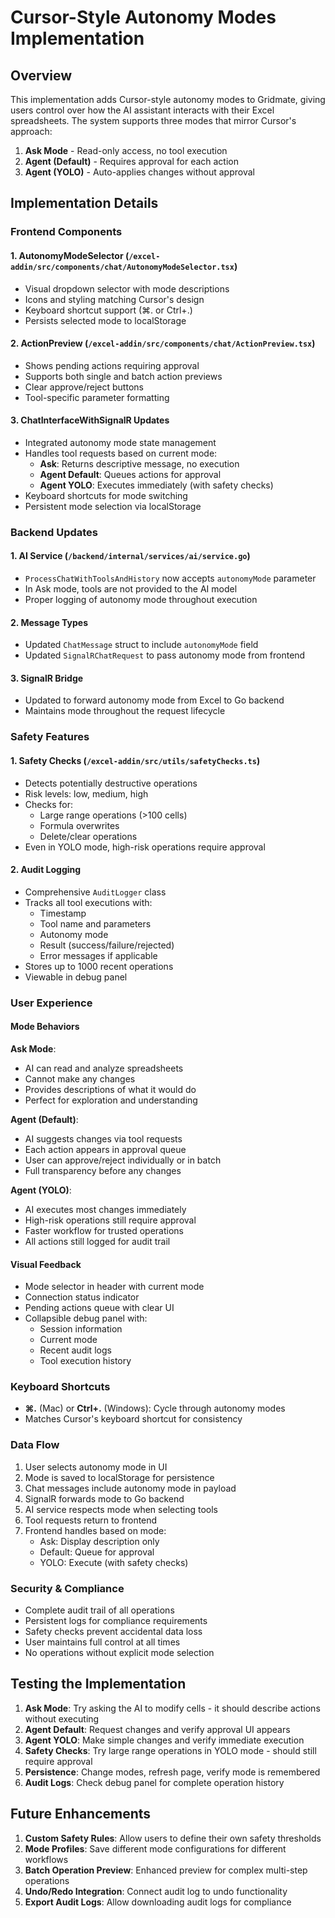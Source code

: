 # Cursor-Style Autonomy Modes Implementation

## Overview

This implementation adds Cursor-style autonomy modes to Gridmate, giving users control over how the AI assistant interacts with their Excel spreadsheets. The system supports three modes that mirror Cursor's approach:

1. **Ask Mode** - Read-only access, no tool execution
2. **Agent (Default)** - Requires approval for each action  
3. **Agent (YOLO)** - Auto-applies changes without approval

## Implementation Details

### Frontend Components

#### 1. AutonomyModeSelector (`/excel-addin/src/components/chat/AutonomyModeSelector.tsx`)
- Visual dropdown selector with mode descriptions
- Icons and styling matching Cursor's design
- Keyboard shortcut support (⌘. or Ctrl+.)
- Persists selected mode to localStorage

#### 2. ActionPreview (`/excel-addin/src/components/chat/ActionPreview.tsx`)
- Shows pending actions requiring approval
- Supports both single and batch action previews
- Clear approve/reject buttons
- Tool-specific parameter formatting

#### 3. ChatInterfaceWithSignalR Updates
- Integrated autonomy mode state management
- Handles tool requests based on current mode:
  - **Ask**: Returns descriptive message, no execution
  - **Agent Default**: Queues actions for approval
  - **Agent YOLO**: Executes immediately (with safety checks)
- Keyboard shortcuts for mode switching
- Persistent mode selection via localStorage

### Backend Updates

#### 1. AI Service (`/backend/internal/services/ai/service.go`)
- `ProcessChatWithToolsAndHistory` now accepts `autonomyMode` parameter
- In Ask mode, tools are not provided to the AI model
- Proper logging of autonomy mode throughout execution

#### 2. Message Types
- Updated `ChatMessage` struct to include `autonomyMode` field
- Updated `SignalRChatRequest` to pass autonomy mode from frontend

#### 3. SignalR Bridge
- Updated to forward autonomy mode from Excel to Go backend
- Maintains mode throughout the request lifecycle

### Safety Features

#### 1. Safety Checks (`/excel-addin/src/utils/safetyChecks.ts`)
- Detects potentially destructive operations
- Risk levels: low, medium, high
- Checks for:
  - Large range operations (>100 cells)
  - Formula overwrites
  - Delete/clear operations
- Even in YOLO mode, high-risk operations require approval

#### 2. Audit Logging
- Comprehensive `AuditLogger` class
- Tracks all tool executions with:
  - Timestamp
  - Tool name and parameters
  - Autonomy mode
  - Result (success/failure/rejected)
  - Error messages if applicable
- Stores up to 1000 recent operations
- Viewable in debug panel

### User Experience

#### Mode Behaviors

**Ask Mode**:
- AI can read and analyze spreadsheets
- Cannot make any changes
- Provides descriptions of what it would do
- Perfect for exploration and understanding

**Agent (Default)**:
- AI suggests changes via tool requests
- Each action appears in approval queue
- User can approve/reject individually or in batch
- Full transparency before any changes

**Agent (YOLO)**:
- AI executes most changes immediately
- High-risk operations still require approval
- Faster workflow for trusted operations
- All actions still logged for audit trail

#### Visual Feedback
- Mode selector in header with current mode
- Connection status indicator
- Pending actions queue with clear UI
- Collapsible debug panel with:
  - Session information
  - Current mode
  - Recent audit logs
  - Tool execution history

### Keyboard Shortcuts
- **⌘.** (Mac) or **Ctrl+.** (Windows): Cycle through autonomy modes
- Matches Cursor's keyboard shortcut for consistency

### Data Flow

1. User selects autonomy mode in UI
2. Mode is saved to localStorage for persistence
3. Chat messages include autonomy mode in payload
4. SignalR forwards mode to Go backend
5. AI service respects mode when selecting tools
6. Tool requests return to frontend
7. Frontend handles based on mode:
   - Ask: Display description only
   - Default: Queue for approval
   - YOLO: Execute (with safety checks)

### Security & Compliance

- Complete audit trail of all operations
- Persistent logs for compliance requirements
- Safety checks prevent accidental data loss
- User maintains full control at all times
- No operations without explicit mode selection

## Testing the Implementation

1. **Ask Mode**: Try asking the AI to modify cells - it should describe actions without executing
2. **Agent Default**: Request changes and verify approval UI appears
3. **Agent YOLO**: Make simple changes and verify immediate execution
4. **Safety Checks**: Try large range operations in YOLO mode - should still require approval
5. **Persistence**: Change modes, refresh page, verify mode is remembered
6. **Audit Logs**: Check debug panel for complete operation history

## Future Enhancements

1. **Custom Safety Rules**: Allow users to define their own safety thresholds
2. **Mode Profiles**: Save different mode configurations for different workflows
3. **Batch Operation Preview**: Enhanced preview for complex multi-step operations
4. **Undo/Redo Integration**: Connect audit log to undo functionality
5. **Export Audit Logs**: Allow downloading audit logs for compliance